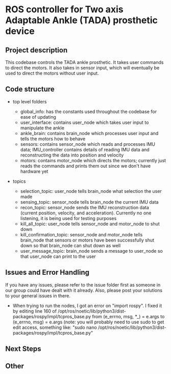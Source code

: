 # ROS controller for Two axis Adaptable Ankle (TADA) prosthetic device

## Project description
This codebase controls the TADA ankle prosthetic. It takes user commands to
direct the motors. It also takes in sensor input, which will eventually be
used to direct the motors without user input.

## Code structure
* top level folders
  * global_info: has the constants used throughout the codebase for ease of
    updating
  * user_interface: contains user_node which takes user input to manipulate the
    ankle
  * ankle_brain: contains brain_node which processes user input and tells the
    motors how to behave
  * sensors: contains sensor_node which reads and processes IMU data;
    IMU_controller contains details of reading IMU data and reconstructing the
    data into position and velocity
  * motors: contains motor_node which directs the motors;
    currently just reads the commands and prints them out since we don't have
    hardware yet

* topics
  * selection_topic: user_node tells brain_node what selection the user made
  * sensing_topic: sensor_node tells brain_node the current IMU data
  * recon_topic: sensor_node sends the IMU reconstruction data (current
    position, velocity, and acceleration). Currently no one listening,
    it is being used for testing purposes
  * kill_all_topic: user_node tells sensor_node and motor_node to shut down
  * kill_confirmation_topic: sensor_node and motor_node tells brain_node that
    sensors or motors have been successfully shut down so that brain_node can
    shut down as well
  * user_message_topic: brain_node sends a message to user_node so that user_node
    can print to the user

## Issues and Error Handling
If you have any issues, please refer to the issue folder first as someone in our group could have dealt with it already. Also, please post your solutions to your general issues in there.

* When trying to run the nodes, I got an error on "import rospy".
I fixed it by editing line 160 of
/opt/ros/noetic/lib/python3/dist-packages/rospy/impl/tcpros_base.py
from (e_errno, msg, *_) = e.args to (e_errno, msg) = e.args
(note: you will probably need to use sudo to get edit access, something like:
"sudo nano /opt/ros/noetic/lib/python3/dist-packages/rospy/impl/tcpros_base.py"


## Next Steps

## Other

